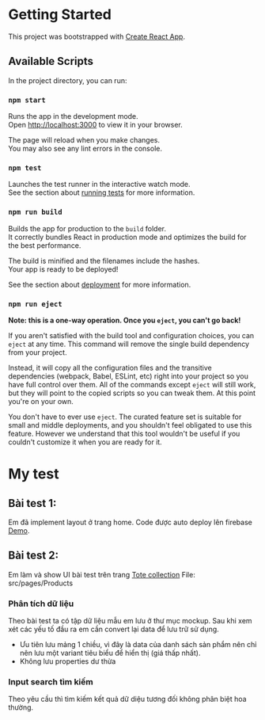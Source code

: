 # Getting Started

This project was bootstrapped with [Create React App](https://github.com/facebook/create-react-app).

## Available Scripts

In the project directory, you can run:

### `npm start`

Runs the app in the development mode.\
Open [http://localhost:3000](http://localhost:3000) to view it in your browser.

The page will reload when you make changes.\
You may also see any lint errors in the console.

### `npm test`

Launches the test runner in the interactive watch mode.\
See the section about [running tests](https://facebook.github.io/create-react-app/docs/running-tests) for more information.

### `npm run build`

Builds the app for production to the `build` folder.\
It correctly bundles React in production mode and optimizes the build for the best performance.

The build is minified and the filenames include the hashes.\
Your app is ready to be deployed!

See the section about [deployment](https://facebook.github.io/create-react-app/docs/deployment) for more information.

### `npm run eject`

**Note: this is a one-way operation. Once you `eject`, you can't go back!**

If you aren't satisfied with the build tool and configuration choices, you can `eject` at any time. This command will remove the single build dependency from your project.

Instead, it will copy all the configuration files and the transitive dependencies (webpack, Babel, ESLint, etc) right into your project so you have full control over them. All of the commands except `eject` will still work, but they will point to the copied scripts so you can tweak them. At this point you're on your own.

You don't have to ever use `eject`. The curated feature set is suitable for small and middle deployments, and you shouldn't feel obligated to use this feature. However we understand that this tool wouldn't be useful if you couldn't customize it when you are ready for it.

# My test

## Bài test 1:

Em đã implement layout ở trang home.
Code được auto deploy lên firebase [Demo](https://layout-36b25.web.app/).

## Bài test 2:
Em làm và show UI bài test trên trang [Tote collection](https://layout-36b25.web.app/products)
File: src/pages/Products
### Phân tích dữ liệu
Theo bài test ta có tập dữ liệu mẫu em lưu ở thư mục mockup.
Sau khi xem xét các yếu tố đầu ra em cần convert lại data để lưu trữ sử dụng.
- Ưu tiên lưu mảng 1 chiều, vì đây là data của danh sách sản phẩm nên chỉ nên lưu một variant tiêu biểu để hiển thị (giá thấp nhất).
- Không lưu properties dư thừa

### Input search tìm kiếm
Theo yêu cầu thì tìm kiếm kết quả dữ diệu tương đối không phân biệt hoa thường.
